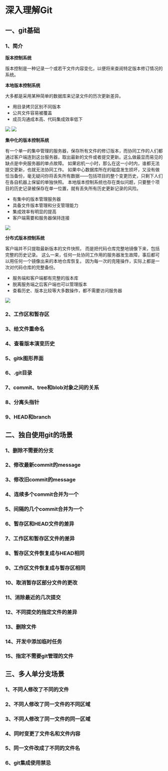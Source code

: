 # 深入理解Git 

## 一、git基础

### 1、简介
**版本控制系统**

版本控制是一种记录一个或若干文件内容变化，以便将来查阅特定版本修订情况的系统。

**本地版本控制系统**

大多都是采用某种简单的数据库来记录文件的历次更新差异。
- 用目录拷贝区别不同版本
- 公共文件容易被覆盖
- 成员沟通成本高、代码集成效率低下

![](pic/VCS之前.png) ![](pic/本地版本管理.png)

**集中化的版本控制系统**

有一个单一的集中管理的服务器，保存所有文件的修订版本，而协同工作的人们都通过客户端连到这台服务器，取出最新的文件或者提交更新。这么做最显而易见的缺点是中央服务器的单点故障。 如果宕机一小时，那么在这一小时内，谁都无法提交更新，也就无法协同工作。 如果中心数据库所在的磁盘发生损坏，又没有做恰当备份，毫无疑问你将丢失所有数据——包括项目的整个变更历史，只剩下人们在各自机器上保留的单独快照。 本地版本控制系统也存在类似问题，只要整个项目的历史记录被保存在单一位置，就有丢失所有历史更新记录的风险。
- 有集中的版本管理服务器
- 具备文件版本管理和分支管理能力
- 集成效率有明显的提高
- 客户端需要和服务器保持连接

![](pic/集中版本管理.png)

**分布式版本控制系统**

客户端并不只提取最新版本的文件快照， 而是把代码仓库完整地镜像下来，包括完整的历史记录。 这么一来，任何一处协同工作用的服务器发生故障，事后都可以用任何一个镜像出来的本地仓库恢复。 因为每一次的克隆操作，实际上都是一次对代码仓库的完整备份。
- 服务端和客户端都有完整的版本库
- 脱离服务端之后客户端也可以管理版本
- 查看历史、版本比较等大多数操作，都不需要访问服务器

![](pic/分布式版本控制.png)

### 2、工作区和暂存区

### 3、给文件重命名

### 4、查看版本演变历史

### 5、gitk图形界面

### 6、.git目录

### 7、commit、tree和blob对象之间的关系

### 8、分离头指针

### 9、HEAD和branch

## 二、独自使用git的场景

### 1、删除不需要的分支

### 2、修改最新commit的message

### 3、修改旧commit的message

### 4、连续多个commit合并为一个

### 5、间隔的几个commit合并为一个

### 6、暂存区和HEAD文件的差异

### 7、工作区和暂存区文件的差异

### 8、暂存区文件恢复成与HEAD相同

### 9、工作区文件恢复成与暂存区相同

### 10、取消暂存区部分文件的更改

### 11、消除最近的几次提交

### 12、不同提交的指定文件的差异

### 13、删除文件

### 14、开发中添加临时任务

### 15、指定不需要git管理的文件

## 三、多人单分支场景

### 1、不同人修改了不同的文件

### 2、不同人修改了同一文件的不同区域

### 3、不同人修改了同一文件的同一区域

### 4、同时变更了文件名和文件内容

### 5、同一文件改成了不同的文件名

### 6、git集成使用禁忌
